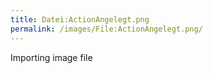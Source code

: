 ```yaml
---
title: Datei:ActionAngelegt.png
permalink: /images/File:ActionAngelegt.png/
---
```


Importing image file